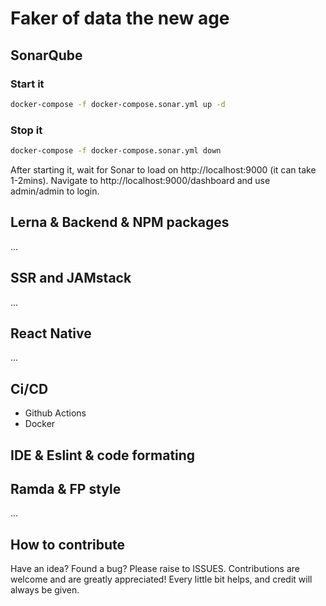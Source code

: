 # Faker of data the new age
## SonarQube
### Start it
```bash
docker-compose -f docker-compose.sonar.yml up -d
```
### Stop it
```bash
docker-compose -f docker-compose.sonar.yml down
```
After starting it, wait for Sonar to load on http://localhost:9000 (it can take 1-2mins). Navigate to http://localhost:9000/dashboard and use admin/admin to login.

## Lerna & Backend & NPM packages
...
## SSR and JAMstack
...
## React Native
...
## Ci/CD
- Github Actions
- Docker
## IDE & Eslint & code formating

## Ramda & FP style
...
## How to contribute
Have an idea? Found a bug? Please raise to ISSUES. Contributions are welcome and are greatly appreciated! Every little bit helps, and credit will always be given.